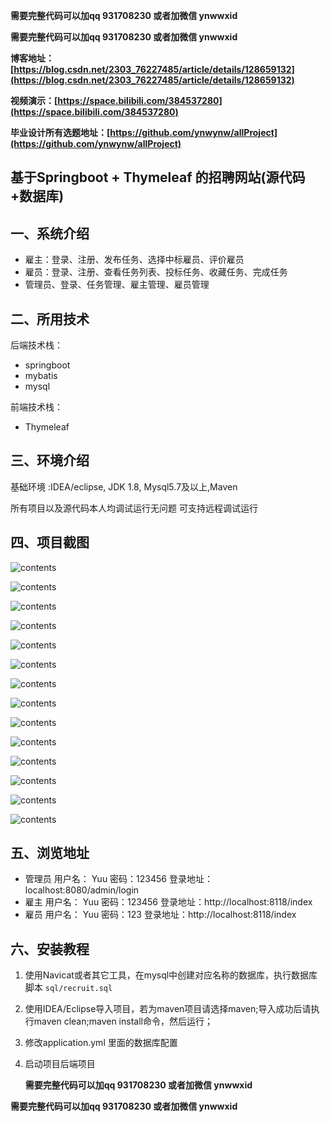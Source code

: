 **需要完整代码可以加qq  931708230 或者加微信 ynwwxid**

**需要完整代码可以加qq  931708230 或者加微信  ynwwxid**

**博客地址：[https://blog.csdn.net/2303_76227485/article/details/128659132](https://blog.csdn.net/2303_76227485/article/details/128659132)**

**视频演示：[https://space.bilibili.com/384537280](https://space.bilibili.com/384537280)**

**毕业设计所有选题地址：[https://github.com/ynwynw/allProject](https://github.com/ynwynw/allProject)**

## 基于Springboot + Thymeleaf 的招聘网站(源代码+数据库)

## 一、系统介绍

- 雇主：登录、注册、发布任务、选择中标雇员、评价雇员
- 雇员：登录、注册、查看任务列表、投标任务、收藏任务、完成任务
- 管理员、登录、任务管理、雇主管理、雇员管理

## 二、所用技术

后端技术栈：

- springboot
- mybatis
- mysql

前端技术栈：

- Thymeleaf 


## 三、环境介绍

基础环境 :IDEA/eclipse, JDK 1.8, Mysql5.7及以上,Maven

所有项目以及源代码本人均调试运行无问题 可支持远程调试运行

## 四、项目截图

![contents](./picture/picture1.png)

![contents](./picture/picture2.png)

![contents](./picture/picture3.png)

![contents](./picture/picture4.png)

![contents](./picture/picture5.png)

![contents](./picture/picture6.png)

![contents](./picture/picture7.png)

![contents](./picture/picture8.png)

![contents](./picture/picture9.png)

![contents](./picture/picture10.png)

![contents](./picture/picture11.png)

![contents](./picture/picture12.png)

  ![contents](./picture/picture13.png)

  ![contents](./picture/picture14.png)

## 五、浏览地址

- 管理员 用户名： Yuu  密码：123456  登录地址：localhost:8080/admin/login
- 雇主   用户名： Yuu  密码：123456  登录地址：http://localhost:8118/index
- 雇员   用户名： Yuu  密码：123     登录地址：http://localhost:8118/index

## 六、安装教程

1. 使用Navicat或者其它工具，在mysql中创建对应名称的数据库，执行数据库脚本 `sql/recruit.sql`
2. 使用IDEA/Eclipse导入项目，若为maven项目请选择maven;导入成功后请执行maven clean;maven install命令，然后运行；
3. 修改application.yml 里面的数据库配置
4. 启动项目后端项目 
   	
   **需要完整代码可以加qq  931708230 或者加微信 ynwwxid**

**需要完整代码可以加qq  931708230 或者加微信  ynwwxid**
